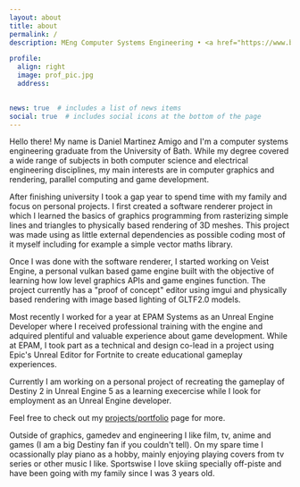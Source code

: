 ```yaml
---
layout: about
title: about
permalink: /
description: MEng Computer Systems Engineering • <a href="https://www.bath.ac.uk/" target="_blank">University of Bath</a>.

profile:
  align: right
  image: prof_pic.jpg
  address: 
    

news: true  # includes a list of news items
social: true  # includes social icons at the bottom of the page
---
```


Hello there! My name is Daniel Martinez Amigo and I'm a computer systems engineering graduate from the University of Bath. While my degree covered a wide range of subjects in both computer science and electrical engineering disciplines, my main interests are in computer graphics and rendering, parallel computing and game development.

After finishing university I took a gap year to spend time with my family and focus on personal projects. I first created a software renderer project in which I learned the basics of graphics programming from rasterizing simple lines and triangles to physically based rendering of 3D meshes. This project was made using as little external dependencies as possible coding most of it myself including for example a simple vector maths library. 

Once I was done with the software renderer, I started working on Veist Engine, a personal vulkan based game engine built with the objective of learning how low level graphics APIs and game engines function. The project currently has a "proof of concept" editor using imgui and physically based rendering with image based lighting of GLTF2.0 models. 

Most recently I worked for a year at EPAM Systems as an Unreal Engine Developer where I received professional training with the engine and adquired plentiful and valuable experience about game development. While at EPAM, I took part as a technical and design co-lead in a project using Epic's Unreal Editor for Fortnite to create educational gameplay experiences.

Currently I am working on a personal project of recreating the gameplay of Destiny 2 in Unreal Engine 5 as a learning execercise while I look for employment as an Unreal Engine developer.

Feel free to check out my <a href="{{ '/portfolio/' | relative_url }}" target="_blank">projects/portfolio</a> page for more.

Outside of graphics, gamedev and engineering I like film, tv, anime and games (I am a big Destiny fan if you couldn't tell). On my spare time I ocassionally play piano as a hobby, mainly enjoying playing covers from tv series or other music I like. Sportswise I love skiing specially off-piste and have been going with my family since I was 3 years old.

